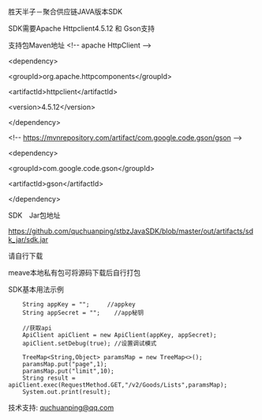 胜天半子－聚合供应链JAVA版本SDK

SDK需要Apache Httpclient4.5.12 和 Gson支持

支持包Maven地址
&lt;!-- apache HttpClient --&gt;

&lt;dependency&gt;

&lt;groupId&gt;org.apache.httpcomponents&lt;/groupId&gt;
  
&lt;artifactId&gt;httpclient&lt;/artifactId&gt;
  
&lt;version&gt;4.5.12&lt;/version&gt;
  
&lt;/dependency&gt;

&lt;!-- https://mvnrepository.com/artifact/com.google.code.gson/gson --&gt;

&lt;dependency&gt;

&lt;groupId&gt;com.google.code.gson&lt;/groupId&gt;

&lt;artifactId&gt;gson&lt;/artifactId&gt;

&lt;/dependency&gt;


SDK　Jar包地址

https://github.com/quchuanping/stbzJavaSDK/blob/master/out/artifacts/sdk_jar/sdk.jar

请自行下载

meave本地私有包可将源码下载后自行打包


SDK基本用法示例


        String appKey = "";     //appkey
        String appSecret = "";    //app秘钥

        //获取api
        ApiClient apiClient = new ApiClient(appKey, appSecret);
        apiClient.setDebug(true); //设置调试模式

        TreeMap<String,Object> paramsMap = new TreeMap<>();
        paramsMap.put("page",1);
        paramsMap.put("limit",10);
        String result = apiClient.exec(RequestMethod.GET,"/v2/Goods/Lists",paramsMap);
        System.out.print(result);

      
技术支持: quchuanping@qq.com    

